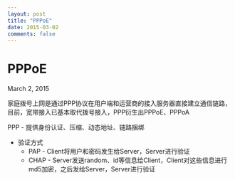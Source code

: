 ```yaml
---
layout: post
title: "PPPoE"
date: 2015-03-02
comments: false
---
```

# PPPoE
March 2, 2015

家庭拨号上网是通过PPP协议在用户端和运营商的接入服务器直接建立通信链路，目前，宽带接入已基本取代拨号接入，PPP衍生出PPPoE、PPPoA

PPP - 提供身份认证、压缩、动态地址、链路捆绑

* 验证方式
	* PAP - Client将用户和密码发生给Server，Server进行验证
	* CHAP - Server发送random、id等信息给Client，Client对这些信息进行md5加密，之后发给Server，Server进行验证
